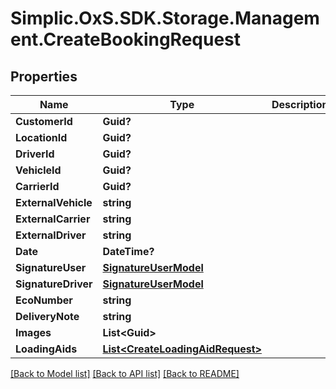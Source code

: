 # Simplic.OxS.SDK.Storage.Management.CreateBookingRequest

## Properties

Name | Type | Description | Notes
------------ | ------------- | ------------- | -------------
**CustomerId** | **Guid?** |  | [optional] 
**LocationId** | **Guid?** |  | [optional] 
**DriverId** | **Guid?** |  | [optional] 
**VehicleId** | **Guid?** |  | [optional] 
**CarrierId** | **Guid?** |  | [optional] 
**ExternalVehicle** | **string** |  | [optional] 
**ExternalCarrier** | **string** |  | [optional] 
**ExternalDriver** | **string** |  | [optional] 
**Date** | **DateTime?** |  | [optional] 
**SignatureUser** | [**SignatureUserModel**](SignatureUserModel.md) |  | [optional] 
**SignatureDriver** | [**SignatureUserModel**](SignatureUserModel.md) |  | [optional] 
**EcoNumber** | **string** |  | [optional] 
**DeliveryNote** | **string** |  | [optional] 
**Images** | **List&lt;Guid&gt;** |  | [optional] 
**LoadingAids** | [**List&lt;CreateLoadingAidRequest&gt;**](CreateLoadingAidRequest.md) |  | [optional] 

[[Back to Model list]](../README.md#documentation-for-models) [[Back to API list]](../README.md#documentation-for-api-endpoints) [[Back to README]](../README.md)

